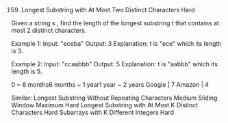 159. Longest Substring with At Most Two Distinct Characters
Hard

Given a string s , find the length of the longest substring t  that contains at most 2 distinct characters.

Example 1:
Input: "eceba"
Output: 3
Explanation: t is "ece" which its length is 3.

Example 2:
Input: "ccaabbb"
Output: 5
Explanation: t is "aabbb" which its length is 5.

0 ~ 6 months6 months ~ 1 year1 year ~ 2 years
Google | 7 Amazon | 4

Similar:
Longest Substring Without Repeating Characters Medium
Sliding Window Maximum Hard
Longest Substring with At Most K Distinct Characters Hard
Subarrays with K Different Integers Hard
